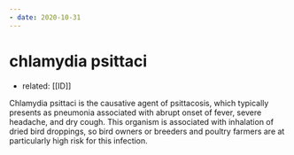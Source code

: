 ```yaml
---
- date: 2020-10-31
---
```


# chlamydia psittaci

- related: [[ID]]

<!-- pneumonia bird association -->

Chlamydia psittaci is the causative agent of psittacosis, which typically presents as pneumonia associated with abrupt onset of fever, severe headache, and dry cough. This organism is associated with inhalation of dried bird droppings, so bird owners or breeders and poultry farmers are at particularly high risk for this infection.

